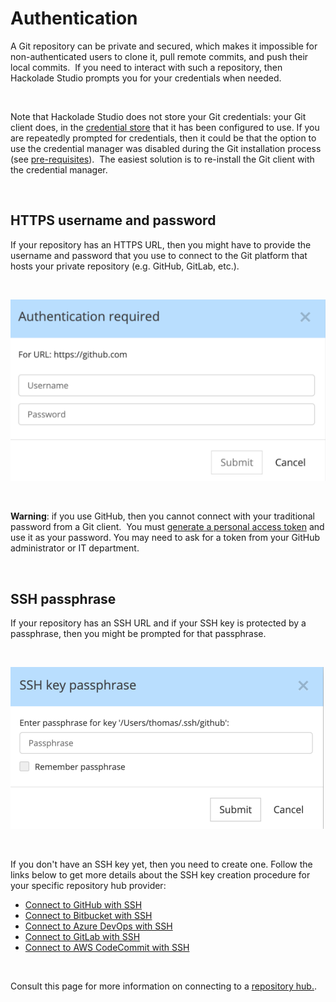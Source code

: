 # Authentication

A Git repository can be private and secured, which makes it impossible for non-authenticated users to clone it, pull remote commits, and push their local commits.&nbsp; If you need to interact with such a repository, then Hackolade Studio prompts you for your credentials when needed.

&nbsp;

Note that Hackolade Studio does not store your Git credentials: your Git client does, in the [credential store](<https://git-scm.com/book/en/v2/Git-Tools-Credential-Storage> "target=\"\_blank\"") that it has been configured to use. If you are repeatedly prompted for credentials, then it could be that the option to use the credential manager was disabled during the Git installation process (see [pre-requisites](<Pre-requisites.md>)).&nbsp; The easiest solution is to re-install the Git client with the credential manager.

&nbsp;

## HTTPS username and password

If your repository has an HTTPS URL, then you might have to provide the username and password that you use to connect to the Git platform that hosts your private repository (e.g. GitHub, GitLab, etc.).

&nbsp;

![Workgroup auth https](<lib/Workgroup%20auth%20https.png>)

&nbsp;

**Warning**: if you use GitHub, then you cannot connect with your traditional password from a Git client.&nbsp; You must [generate a personal access token](<https://docs.github.com/en/authentication/keeping-your-account-and-data-secure/creating-a-personal-access-token> "target=\"\_blank\"") and use it as your password. You may need to ask for a token from your GitHub administrator or IT department.

&nbsp;

## SSH passphrase

If your repository has an SSH URL and if your SSH key is protected by a passphrase, then you might be prompted for that passphrase.

&nbsp;

![Workgroup auth SSH](<lib/Workgroup%20auth%20SSH.png>)

&nbsp;

If you don't have an SSH key yet, then you need to create one. Follow the links below to get more details about the SSH key creation procedure for your specific repository hub provider:

* [Connect to GitHub with SSH](<https://docs.github.com/en/authentication/connecting-to-github-with-ssh/about-ssh> "target=\"\_blank\"")
* [Connect to Bitbucket with SSH](<https://support.atlassian.com/bitbucket-cloud/docs/set-up-an-ssh-key/> "target=\"\_blank\"")
* [Connect to Azure DevOps with SSH](<https://docs.microsoft.com/en-us/azure/devops/repos/git/use-ssh-keys-to-authenticate?view=azure-devops> "target=\"\_blank\"")
* [Connect to GitLab with SSH](<https://docs.gitlab.com/ee/user/ssh.html> "target=\"\_blank\"")
* [Connect to AWS CodeCommit with SSH](<https://docs.aws.amazon.com/codecommit/latest/userguide/setting-up-ssh-unixes.html> "target=\"\_blank\"")

&nbsp;

Consult this page for more information on connecting to a [repository hub.](<Connecttoarepositoryhub.md>).

